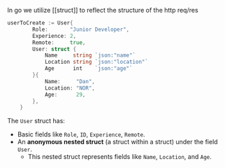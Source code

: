 In go we utilize [[struct]] to reflect the structure of the http req/res
```go
userToCreate := User{
        Role:       "Junior Developer",
        Experience: 2,
        Remote:     true,
        User: struct {
            Name     string `json:"name"`
            Location string `json:"location"`
            Age      int    `json:"age"`
        }{
            Name:     "Dan",
            Location: "NOR",
            Age:      29,
        },
    }
```
The `User` struct has:

- Basic fields like `Role`, `ID`, `Experience`, `Remote`.
- An **anonymous nested struct** (a struct within a struct) under the field `User`.
    - This nested struct represents fields like `Name`, `Location`, and `Age`.